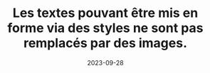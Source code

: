 ---
N: '182'
Rubrique: Présentation
title: Les textes pouvant être mis en forme via des styles ne sont pas remplacés
  par des images.
detail: Les textes pouvant être mis en forme via des styles ne sont pas remplacés  par des images.
abstract: 
categories: [" Présentation"]
agrege: O4182-E062
opquast: '4 182'
indiceebook: '62'
description: "Règle n° 062"
weight:  062
actif: '1'
layout: rules
date: 2023-09-28
tags: ["", ""]
objectif: ["", ""]
Meo: [""]
Controle: ""
Source: ["Opquast"]
Referential: [""]
Steps: ["", ""]
---